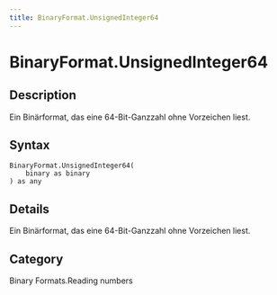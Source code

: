 ```yaml
---
title: BinaryFormat.UnsignedInteger64
---
```


# BinaryFormat.UnsignedInteger64


## Description

Ein Binärformat, das eine 64-Bit-Ganzzahl ohne Vorzeichen liest.


## Syntax

```powerquery
BinaryFormat.UnsignedInteger64(
    binary as binary
) as any
```


## Details

Ein Binärformat, das eine 64-Bit-Ganzzahl ohne Vorzeichen liest.



## Category
Binary Formats.Reading numbers
